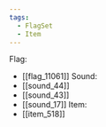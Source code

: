 ```yaml
---
tags:
  - FlagSet
  - Item
---
```

Flag:
- [[flag_11061]]
Sound:
- [[sound_44]]
- [[sound_43]]
- [[sound_17]]
Item:
- [[item_518]]

